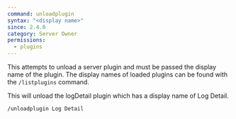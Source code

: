 ```yaml
---
command: unloadplugin
syntax: "<display name>"
since: 2.4.0
category: Server Owner
permissions:
  - plugins
---
```


This attempts to unload a server plugin and must be passed the display name of the plugin. The display names of loaded plugins can be found with the ```/listplugins``` command.

This will unload the logDetail plugin which has a display name of Log Detail.
```
/unloadplugin Log Detail
```
